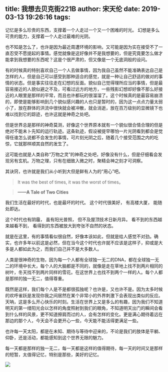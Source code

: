 title: 我想去贝克街221B
author: 宋天伦
date: 2019-03-13 19:26:16
tags:
---
记忆是多么珍贵的东西，支撑着一个人走过一个又一个困难的时光。
幻想是多么可贵的能力，支撑着一个人走过最难的光阴。

也不知是怎么了，也许是因为最近周遭环境的影响，又可能是因为实在接受不了一直忍受不愿提起的事情。感觉就像是这好像并不是我想要的，但是究竟要怎么做才能拿到我想要的东西呢？这是个很严肃的，但又像是一个无底洞般的设问。

有的时候真的特别喜欢自己一个人去做事情，因为我自己虽然不能准确表达自己是怎样的人，但是自己可以感受到那种适合的感觉，就是一种让自己舒适的做对的事情的状态。但是事实往往走在幻想的反面。貌似自己觉得理所应当的事情，但是最容易接近的人貌似避之不及，可看过远方的地方，一些残影幻想却好像不那么好接近的人眼里是那样的平常，而且也许都玩的很溜溜了。这个时候真的是最容易崩溃的，即使是能够影响到几个貌似感兴趣的人也只是暂时的，因为这一点点力量太弱小了，放在群体的洪流中很快就会被冲散，就会消逝，放在百万级别的显微镜下也难以找到它的踪迹，也许这就是神奇之处吧。

但是世界总是那样的神奇莫测，好像这个世界原本就有一个貌似很合情合理的但是绝对不能未卜先知的运行轨迹。这条轨迹，假设被提早哪怕一片光阴看到都会是觉得任谁怎么说都不会发生的事情，可片刻光阴之后，随着几个接受范围之内的吃惊，它就那样顺其自然的发生了。

这可能也就是人类自称“万物之灵”的神奇之处吧，好像没有什么，但是仔细看会发现另有玄机。万物之理，只有在细致入微之时，聚精会神之刻才可洞察。

其诀窍，也许就是我们从小听到大但是鲜有人为的“用心”吧。

>It was the best of times, it was the worst of times。

>**——A Tale of Two Cities**

我们生活在最好的时代，也是最坏的时代。
这个时代很美好，
有高楼大厦，
能随处即达。

这个时代也有阴霾，
虽有阳光普照，
但不及屋顶技术日新月异。
看不到的东西越来越看不到，
看得到的东西被放大到夸张不自然的状态。

就是在这里，有的事情看似很自然，好像本该如此，但就是给人感觉不对劲。确实，也许多年以前这是必然，但在当今这个时代也许就不应该是这样子，抑或是大多是人都如此为之，而我们自己并不是大多数人。

人类是很神奇的生物，因为每一个人都有全球独一无二的DNA，都在全球独一无二的环境中长大，每个人的大脑都是不同的，就像是走在草地上找不到两片相同的树叶，冬天找不到两片同样的雪花。在这世界上也找不到两个一样的人。每个人都是那样的独一无二，值得尊重。

既然是这样，我们每个人是不是都很孤独呢？也许是，又也许不是。因为太多时候的欢呼雀跃是发现你我之间居然在某个非常小的外界刺激下会表现出类似的反应。天呐，这是多么开心快乐的时刻。生活在世界上又是多么的有趣，因为我们不知道明天的第一缕阳光会以怎样的角度照射到我们的眼角，不知道明天出门的瞬间会看到什么样的风景，更不知道擦肩而过的人，会有怎样的变化。更是满心期待着远在那边的那个人，今天会不会更开心一些，今天能不能活得更满足一些。

也许每一天太阳，都是在未知、期待与等待中迎来的，不论是我们的肢体是平躺、仰卧，还是活动，都能感知到这个世界无限的魅力。

每一天都是那样的独一无二，每一天都是这样的值得期待，每一天的时间又是那样的短暂，太值得记忆，特别是那些，美好的记忆。

![](http://pnabaentf.bkt.clouddn.com/20190308_152021.jpg)
